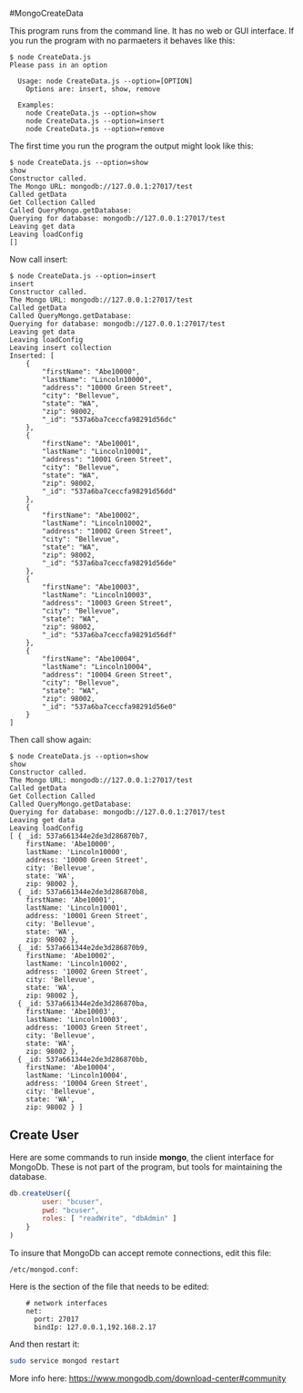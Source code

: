 #MongoCreateData

This program runs from the command line. It has no web or GUI interface. If you run the program with no parmaeters it behaves like this:

    $ node CreateData.js 
    Please pass in an option
    
      Usage: node CreateData.js --option=[OPTION]
        Options are: insert, show, remove 
    
      Examples: 
        node CreateData.js --option=show
        node CreateData.js --option=insert
        node CreateData.js --option=remove


The first time you run the program the output might look like this:

    $ node CreateData.js --option=show
    show
    Constructor called.
    The Mongo URL: mongodb://127.0.0.1:27017/test
    Called getData
    Get Collection Called
    Called QueryMongo.getDatabase: 
    Querying for database: mongodb://127.0.0.1:27017/test
    Leaving get data
    Leaving loadConfig
    []

Now call insert:

    $ node CreateData.js --option=insert
    insert
    Constructor called.
    The Mongo URL: mongodb://127.0.0.1:27017/test
    Called getData
    Called QueryMongo.getDatabase: 
    Querying for database: mongodb://127.0.0.1:27017/test
    Leaving get data
    Leaving loadConfig
    Leaving insert collection
    Inserted: [
        {
            "firstName": "Abe10000",
            "lastName": "Lincoln10000",
            "address": "10000 Green Street",
            "city": "Bellevue",
            "state": "WA",
            "zip": 98002,
            "_id": "537a6ba7ceccfa98291d56dc"
        },
        {
            "firstName": "Abe10001",
            "lastName": "Lincoln10001",
            "address": "10001 Green Street",
            "city": "Bellevue",
            "state": "WA",
            "zip": 98002,
            "_id": "537a6ba7ceccfa98291d56dd"
        },
        {
            "firstName": "Abe10002",
            "lastName": "Lincoln10002",
            "address": "10002 Green Street",
            "city": "Bellevue",
            "state": "WA",
            "zip": 98002,
            "_id": "537a6ba7ceccfa98291d56de"
        },
        {
            "firstName": "Abe10003",
            "lastName": "Lincoln10003",
            "address": "10003 Green Street",
            "city": "Bellevue",
            "state": "WA",
            "zip": 98002,
            "_id": "537a6ba7ceccfa98291d56df"
        },
        {
            "firstName": "Abe10004",
            "lastName": "Lincoln10004",
            "address": "10004 Green Street",
            "city": "Bellevue",
            "state": "WA",
            "zip": 98002,
            "_id": "537a6ba7ceccfa98291d56e0"
        }
    ]


Then call show again:

    $ node CreateData.js --option=show
    show
    Constructor called.
    The Mongo URL: mongodb://127.0.0.1:27017/test
    Called getData
    Get Collection Called
    Called QueryMongo.getDatabase: 
    Querying for database: mongodb://127.0.0.1:27017/test
    Leaving get data
    Leaving loadConfig
    [ { _id: 537a661344e2de3d286870b7,
        firstName: 'Abe10000',
        lastName: 'Lincoln10000',
        address: '10000 Green Street',
        city: 'Bellevue',
        state: 'WA',
        zip: 98002 },
      { _id: 537a661344e2de3d286870b8,
        firstName: 'Abe10001',
        lastName: 'Lincoln10001',
        address: '10001 Green Street',
        city: 'Bellevue',
        state: 'WA',
        zip: 98002 },
      { _id: 537a661344e2de3d286870b9,
        firstName: 'Abe10002',
        lastName: 'Lincoln10002',
        address: '10002 Green Street',
        city: 'Bellevue',
        state: 'WA',
        zip: 98002 },
      { _id: 537a661344e2de3d286870ba,
        firstName: 'Abe10003',
        lastName: 'Lincoln10003',
        address: '10003 Green Street',
        city: 'Bellevue',
        state: 'WA',
        zip: 98002 },
      { _id: 537a661344e2de3d286870bb,
        firstName: 'Abe10004',
        lastName: 'Lincoln10004',
        address: '10004 Green Street',
        city: 'Bellevue',
        state: 'WA',
        zip: 98002 } ]

## Create User

Here are some commands to run inside **mongo**, the client interface for MongoDb. These is not part of the program, but tools for maintaining the database.

```javascript
db.createUser({
		user: "bcuser",
		pwd: "bcuser",
		roles: [ "readWrite", "dbAdmin" ]
	}
)
```

To insure that MongoDb can accept remote connections, edit this file:

    /etc/mongod.conf:


Here is the section of the file that needs to be edited:

```.code
	# network interfaces
	net:
	  port: 27017
	  bindIp: 127.0.0.1,192.168.2.17
```

And then restart it:

```bash
sudo service mongod restart
```

More info here: <https://www.mongodb.com/download-center#community>
